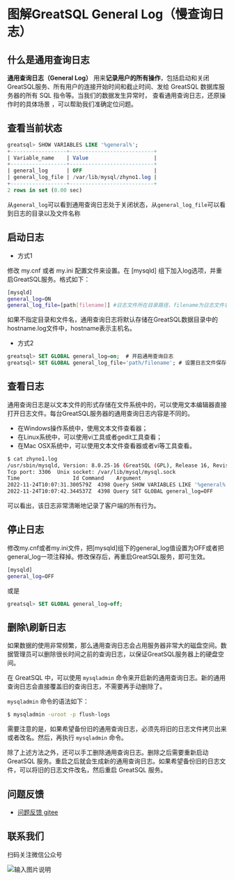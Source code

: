 # 图解GreatSQL General Log（慢查询日志）

## 什么是通用查询日志

**通用查询日志（General Log）** 用来**记录用户的所有操作**，包括启动和关闭GreatSQL服务、所有用户的连接开始时间和截止时间、发给 GreatSQL 数据库服务器的所有 SQL 指令等。当我们的数据发生异常时， 查看通用查询日志，还原操作时的具体场景 ，可以帮助我们准确定位问题。

## 查看当前状态

```sql
greatsql> SHOW VARIABLES LIKE '%general%';
+------------------+---------------------------+
| Variable_name    | Value                     |
+------------------+---------------------------+
| general_log      | OFF                       |
| general_log_file | /var/lib/mysql/zhyno1.log |
+------------------+---------------------------+
2 rows in set (0.00 sec)
```

从`general_log`可以看到通用查询日志处于关闭状态，从`general_log_file`可以看到日志的目录以及文件名称

## 启动日志

- 方式1

修改 my.cnf 或者 my.ini 配置文件来设置。在 [mysqld] 组下加入log选项，并重启GreatSQL服务。格式如下：

```bash
[mysqld]
general_log=ON
general_log_file=[path[filename]] #日志文件所在目录路径，filename为日志文件名  
```

如果不指定目录和文件名，通用查询日志将默认存储在GreatSQL数据目录中的hostname.log文件中，hostname表示主机名。

- 方式2

```sql
greatsql> SET GLOBAL general_log=on;  # 开启通用查询日志
greatsql> SET GLOBAL general_log_file='path/filename'; # 设置日志文件保存位置
```

## 查看日志

通用查询日志是以文本文件的形式存储在文件系统中的，可以使用文本编辑器直接打开日志文件。每台GreatSQL服务器的通用查询日志内容是不同的。

- 在Windows操作系统中，使用文本文件查看器；
- 在Linux系统中，可以使用vi工具或者gedit工具查看；
- 在Mac OSX系统中，可以使用文本文件查看器或者vi等工具查看。

```bash
$ cat zhyno1.log
/usr/sbin/mysqld, Version: 8.0.25-16 (GreatSQL (GPL), Release 16, Revision 8bb0e5af297). started with:
Tcp port: 3306  Unix socket: /var/lib/mysql/mysql.sock
Time                 Id Command    Argument
2022-11-24T10:07:31.300579Z  4398 Query SHOW VARIABLES LIKE '%general%'
2022-11-24T10:07:42.344537Z  4398 Query SET GLOBAL general_log=OFF
```

可以看出，该日志非常清晰地记录了客户端的所有行为。

## 停止日志

修改my.cnf或者my.ini文件，把[mysqld]组下的general_log值设置为OFF或者把general_log一项注释掉。修改保存后，再重启GreatSQL服务，即可生效。

```bash
[mysqld]
general_log=OFF
```

或是

```sql
greatsql> SET GLOBAL general_log=off;
```

## 删除\刷新日志

如果数据的使用非常频繁，那么通用查询日志会占用服务器非常大的磁盘空间。数据管理员可以删除很长时间之前的查询日志，以保证GreatSQL服务器上的硬盘空间。

在 GreatSQL 中，可以使用 `mysqladmin` 命令来开启新的通用查询日志。新的通用查询日志会直接覆盖旧的查询日志，不需要再手动删除了。

`mysqladmin` 命令的语法如下：

```bash
$ mysqladmin -uroot -p flush-logs
```

需要注意的是，如果希望备份旧的通用查询日志，必须先将旧的日志文件拷贝出来或者改名。然后，再执行 `mysqladmin` 命令。

除了上述方法之外，还可以手工删除通用查询日志。删除之后需要重新启动 GreatSQL 服务。重启之后就会生成新的通用查询日志。如果希望备份旧的日志文件，可以将旧的日志文件改名，然后重启 GreatSQL 服务。

**问题反馈**
---

- [问题反馈 gitee](https://gitee.com/GreatSQL/GreatSQL-Manual/issues)


**联系我们**
---

扫码关注微信公众号

![输入图片说明](https://images.gitee.com/uploads/images/2021/0802/141935_2ea2c196_8779455.jpeg "greatsql社区-wx-qrcode-0.5m.jpg")
